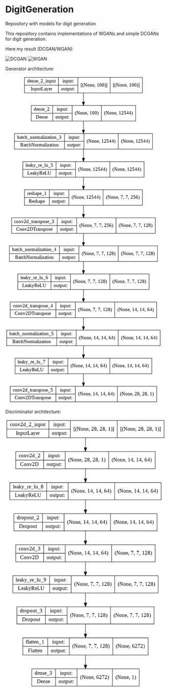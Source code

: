 # DigitGeneration
Repository with models for digit generation

This repository contains implementations of WGANs and simple DCGANs for digit generation.

Here my result (DCGAN/WGAN):

![DCGAN](https://github.com/fvantonio1/DigitGeneration/blob/master/gifs/dcgan.gif) ![WGAN](https://github.com/fvantonio1/DigitGeneration/blob/master/gifs/wgan-gp2.gif)

Generator architecture:

![Generator](https://github.com/fvantonio1/DigitGeneration/blob/master/images/generator.png)

Discriminator architecture:

![Discriminator](https://github.com/fvantonio1/DigitGeneration/blob/master/images/discriminator.png)
